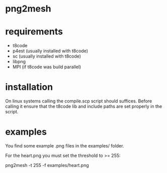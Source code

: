# png2mesh

# requirements

- t8code
- p4est (usually installed with t8code)
- sc    (usually installed with t8code)
- libpng
- MPI (if t8code was build parallel)

# installation

On linux systems calling the compile.scp script should suffices.
Before calling it ensure that the t8code lib and include paths are set
properly in the script.

# examples

You find some example .png files in the examples/ folder.

For the heart.png you must set the threshold to >= 255:

png2mesh -t 255 -f examples/heart.png

